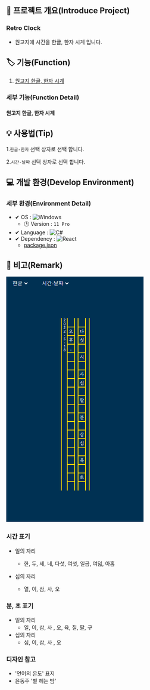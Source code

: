 ## 📕 프로젝트 개요(Introduce Project)

### Retro Clock

* 원고지에 시간을 한글, 한자 시계 입니다.

## 🏷️ 기능(Function)

1. [원고지 한글, 한자 시계](#원고지-한글,-한자-시계)

### 세부 기능(Function Detail)

#### 원고지 한글, 한자 시계

## 💡 사용법(Tip)

 1.`한글-한자` 선택 상자로 선택 합니다.

 2.`시간-날짜` 선택 상자로 선택 합니다.

## 💻 개발 환경(Develop Environment)

### 세부 환경(Environment Detail)

* ✔ OS : ![Windows](https://img.shields.io/badge/Windows-0078D6?style=flat-square&logo=Windows&logoColor=white)
  * 🕒 Version : `11 Pro`
* ✔ Language : ![C#](https://img.shields.io/badge/JavaScript-F7DF1E?style=flat-square&logo=JavaScript&logoColor=black)
* ✔ Dependency : ![React](https://img.shields.io/badge/React-61DAFB?style=flat-square&logo=React&logoColor=black)
  * [package.json](./package.json)

## 📖 비고(Remark)

![대표 이미지](./img/PreView.PNG)

### 시간 표기

* 일의 자리
  * 한, 두, 세, 네, 다섯, 여섯, 일곱, 여덟, 아홉

* 십의 자리
  * 열, 이, 삼, 사, 오

### 분, 초 표기

* 일의 자리
  * 일, 이, 삼, 사 , 오, 육, 칠, 팔, 구
* 십의 자리
  * 십, 이, 삼, 사 , 오

### 디자인 참고

* '언어의 온도' 표지
* 윤동주 '별 헤는 밤'